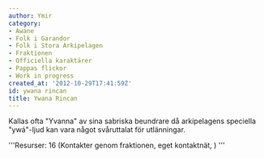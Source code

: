 ```yaml
---
author: Ymir
category:
- Awane
- Folk i Garandor
- Folk i Stora Arkipelagen
- Fraktionen
- Officiella karaktärer
- Pappas flickor
- Work in progress
created_at: '2012-10-29T17:41:59Z'
id: ywana rincan
title: Ywana Rincan
---
```

Kallas ofta "Yvanna" av sina sabriska beundrare då arkipelagens speciella "ywá"-ljud kan vara något svåruttalat för utlänningar.

'''Resurser: 16 (Kontakter genom fraktionen, eget kontaktnät, ) '''